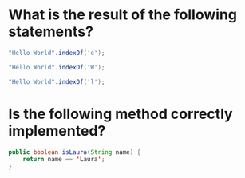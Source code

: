 # What is the result of the following statements?

```java
"Hello World".indexOf('e');

"Hello World".indexOf('W');

"Hello World".indexOf('l');
```


# Is the following method correctly implemented?

```java
public boolean isLaura(String name) {
    return name == 'Laura';    
}
```
